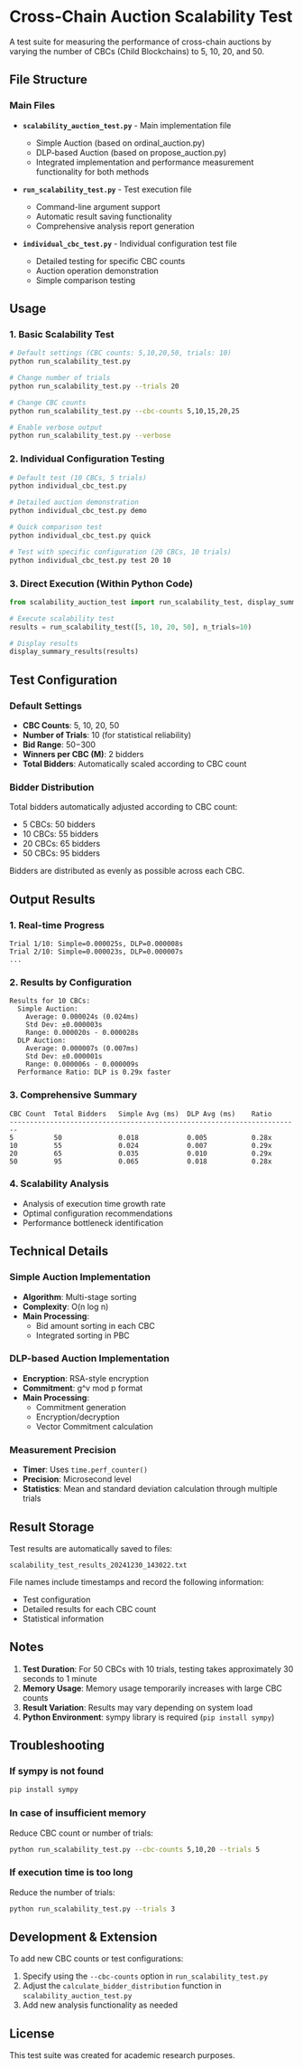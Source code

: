 # Cross-Chain Auction Scalability Test

A test suite for measuring the performance of cross-chain auctions by varying the number of CBCs (Child Blockchains) to 5, 10, 20, and 50.

## File Structure

### Main Files

- **`scalability_auction_test.py`** - Main implementation file
  - Simple Auction (based on ordinal_auction.py)
  - DLP-based Auction (based on propose_auction.py)
  - Integrated implementation and performance measurement functionality for both methods

- **`run_scalability_test.py`** - Test execution file
  - Command-line argument support
  - Automatic result saving functionality
  - Comprehensive analysis report generation

- **`individual_cbc_test.py`** - Individual configuration test file
  - Detailed testing for specific CBC counts
  - Auction operation demonstration
  - Simple comparison testing

## Usage

### 1. Basic Scalability Test

```bash
# Default settings (CBC counts: 5,10,20,50, trials: 10)
python run_scalability_test.py

# Change number of trials
python run_scalability_test.py --trials 20

# Change CBC counts
python run_scalability_test.py --cbc-counts 5,10,15,20,25

# Enable verbose output
python run_scalability_test.py --verbose
```

### 2. Individual Configuration Testing

```bash
# Default test (10 CBCs, 5 trials)
python individual_cbc_test.py

# Detailed auction demonstration
python individual_cbc_test.py demo

# Quick comparison test
python individual_cbc_test.py quick

# Test with specific configuration (20 CBCs, 10 trials)
python individual_cbc_test.py test 20 10
```

### 3. Direct Execution (Within Python Code)

```python
from scalability_auction_test import run_scalability_test, display_summary_results

# Execute scalability test
results = run_scalability_test([5, 10, 20, 50], n_trials=10)

# Display results
display_summary_results(results)
```

## Test Configuration

### Default Settings

- **CBC Counts**: 5, 10, 20, 50
- **Number of Trials**: 10 (for statistical reliability)
- **Bid Range**: $50-$300
- **Winners per CBC (M)**: 2 bidders
- **Total Bidders**: Automatically scaled according to CBC count

### Bidder Distribution

Total bidders automatically adjusted according to CBC count:
- 5 CBCs: 50 bidders
- 10 CBCs: 55 bidders
- 20 CBCs: 65 bidders
- 50 CBCs: 95 bidders

Bidders are distributed as evenly as possible across each CBC.

## Output Results

### 1. Real-time Progress

```
Trial 1/10: Simple=0.000025s, DLP=0.000008s
Trial 2/10: Simple=0.000023s, DLP=0.000007s
...
```

### 2. Results by Configuration

```
Results for 10 CBCs:
  Simple Auction:
    Average: 0.000024s (0.024ms)
    Std Dev: ±0.000003s
    Range: 0.000020s - 0.000028s
  DLP Auction:
    Average: 0.000007s (0.007ms)
    Std Dev: ±0.000001s
    Range: 0.000006s - 0.000009s
  Performance Ratio: DLP is 0.29x faster
```

### 3. Comprehensive Summary

```
CBC Count  Total Bidders   Simple Avg (ms)  DLP Avg (ms)    Ratio
------------------------------------------------------------------------
5          50              0.018            0.005           0.28x
10         55              0.024            0.007           0.29x
20         65              0.035            0.010           0.29x
50         95              0.065            0.018           0.28x
```

### 4. Scalability Analysis

- Analysis of execution time growth rate
- Optimal configuration recommendations
- Performance bottleneck identification

## Technical Details

### Simple Auction Implementation

- **Algorithm**: Multi-stage sorting
- **Complexity**: O(n log n)
- **Main Processing**:
  - Bid amount sorting in each CBC
  - Integrated sorting in PBC

### DLP-based Auction Implementation

- **Encryption**: RSA-style encryption
- **Commitment**: g^v mod p format
- **Main Processing**:
  - Commitment generation
  - Encryption/decryption
  - Vector Commitment calculation

### Measurement Precision

- **Timer**: Uses `time.perf_counter()`
- **Precision**: Microsecond level
- **Statistics**: Mean and standard deviation calculation through multiple trials

## Result Storage

Test results are automatically saved to files:

```
scalability_test_results_20241230_143022.txt
```

File names include timestamps and record the following information:
- Test configuration
- Detailed results for each CBC count
- Statistical information

## Notes

1. **Test Duration**: For 50 CBCs with 10 trials, testing takes approximately 30 seconds to 1 minute
2. **Memory Usage**: Memory usage temporarily increases with large CBC counts
3. **Result Variation**: Results may vary depending on system load
4. **Python Environment**: sympy library is required (`pip install sympy`)

## Troubleshooting

### If sympy is not found

```bash
pip install sympy
```

### In case of insufficient memory

Reduce CBC count or number of trials:

```bash
python run_scalability_test.py --cbc-counts 5,10,20 --trials 5
```

### If execution time is too long

Reduce the number of trials:

```bash
python run_scalability_test.py --trials 3
```

## Development & Extension

To add new CBC counts or test configurations:

1. Specify using the `--cbc-counts` option in `run_scalability_test.py`
2. Adjust the `calculate_bidder_distribution` function in `scalability_auction_test.py`
3. Add new analysis functionality as needed

## License

This test suite was created for academic research purposes.
